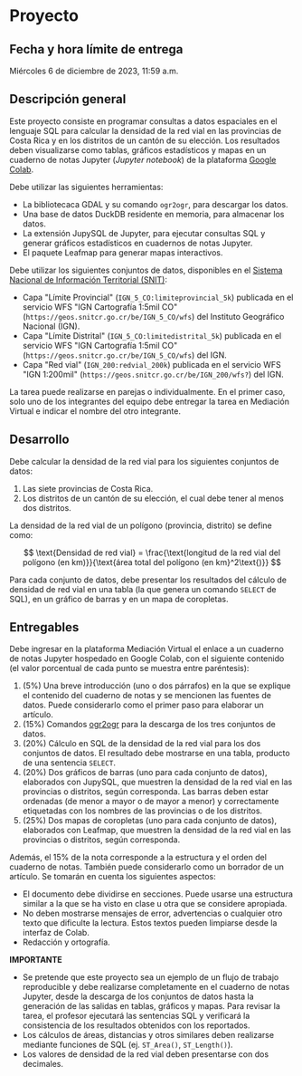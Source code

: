 # Proyecto

## Fecha y hora límite de entrega
Miércoles 6 de diciembre de 2023, 11:59 a.m.

## Descripción general
Este proyecto consiste en programar consultas a datos espaciales en el lenguaje SQL para calcular la densidad de la red vial en las provincias de Costa Rica y en los distritos de un cantón de su elección. Los resultados deben visualizarse como tablas, gráficos estadísticos y mapas en un cuaderno de notas Jupyter (*Jupyter notebook*) de la plataforma [Google Colab](https://colab.research.google.com/).

Debe utilizar las siguientes herramientas:

- La bibliotecaca GDAL y su comando `ogr2ogr`, para descargar los datos.
- Una base de datos DuckDB residente en memoria, para almacenar los datos.
- La extensión JupySQL de Jupyter, para ejecutar consultas SQL y generar gráficos estadísticos en cuadernos de notas Jupyter.
- El paquete Leafmap para generar mapas interactivos.

Debe utilizar los siguientes conjuntos de datos, disponibles en el [Sistema Nacional de Información Territorial (SNIT)](https://www.snitcr.go.cr/):

- Capa "Límite Provincial" (`IGN_5_CO:limiteprovincial_5k`) publicada en el servicio WFS "IGN Cartografía 1:5mil CO" (`https://geos.snitcr.go.cr/be/IGN_5_CO/wfs`) del Instituto Geográfico Nacional (IGN).
- Capa "Límite Distrital" (`IGN_5_CO:limitedistrital_5k`) publicada en el servicio WFS "IGN Cartografía 1:5mil CO" (`https://geos.snitcr.go.cr/be/IGN_5_CO/wfs`) del IGN.
- Capa "Red vial" (`IGN_200:redvial_200k`) publicada en el servicio WFS "IGN 1:200mil" (`https://geos.snitcr.go.cr/be/IGN_200/wfs?`) del IGN.

La tarea puede realizarse en parejas o individualmente. En el primer caso, solo uno de los integrantes del equipo debe entregar la tarea en Mediación Virtual e indicar el nombre del otro integrante.

## Desarrollo
Debe calcular la densidad de la red vial para los siguientes conjuntos de datos:

1. Las siete provincias de Costa Rica.
2. Los distritos de un cantón de su elección, el cual debe tener al menos dos distritos.

La densidad de la red vial de un polígono (provincia, distrito) se define como:

$$
\text{Densidad de red vial} = \frac{\text{longitud de la red vial del polígono (en km)}}{\text{área total del polígono (en km}^2\text{)}}
$$

Para cada conjunto de datos, debe presentar los resultados del cálculo de densidad de red vial en una tabla (la que genera un comando `SELECT` de SQL), en un gráfico de barras y en un mapa de coropletas.


## Entregables
Debe ingresar en la plataforma Mediación Virtual el enlace a un cuaderno de notas Jupyter hospedado en Google Colab, con el siguiente contenido (el valor porcentual de cada punto se muestra entre paréntesis):

1. (5%) Una breve introducción (uno o dos párrafos) en la que se explique el contenido del cuaderno de notas y se mencionen las fuentes de datos. Puede considerarlo como el primer paso para elaborar un artículo.
2. (15%) Comandos [ogr2ogr](https://gdal.org/programs/ogr2ogr.html) para la descarga de los tres conjuntos de datos.
3. (20%) Cálculo en SQL de la densidad de la red vial para los dos conjuntos de datos. El resultado debe mostrarse en una tabla, producto de una sentencia `SELECT`.
4. (20%) Dos gráficos de barras (uno para cada conjunto de datos), elaborados con JupySQL, que muestren la densidad de la red vial en las provincias o distritos, según corresponda. Las barras deben estar ordenadas (de menor a mayor o de mayor a menor) y correctamente etiquetadas con los nombres de las provincias o de los distritos.
5. (25%) Dos mapas de coropletas (uno para cada conjunto de datos), elaborados con Leafmap, que muestren la densidad de la red vial en las provincias o distritos, según corresponda.

Además, el 15% de la nota corresponde a la estructura y el orden del cuaderno de notas. También puede considerarlo como un borrador de un artículo. Se tomarán en cuenta los siguientes aspectos:

- El documento debe dividirse en secciones. Puede usarse una estructura similar a la que se ha visto en clase u otra que se considere apropiada.
- No deben mostrarse mensajes de error, advertencias o cualquier otro texto que dificulte la lectura. Estos textos pueden limpiarse desde la interfaz de Colab.
- Redacción y ortografía.

**IMPORTANTE**  
- Se pretende que este proyecto sea un ejemplo de un flujo de trabajo reproducible y debe realizarse completamente en el cuaderno de notas Jupyter, desde la descarga de los conjuntos de datos hasta la generación de las salidas en tablas, gráficos y mapas. Para revisar la tarea, el profesor ejecutará las sentencias SQL y verificará la consistencia de los resultados obtenidos con los reportados.
- Los cálculos de áreas, distancias y otros similares deben realizarse mediante funciones de SQL (ej. `ST_Area()`, `ST_Length()`).
- Los valores de densidad de la red vial deben presentarse con dos decimales.